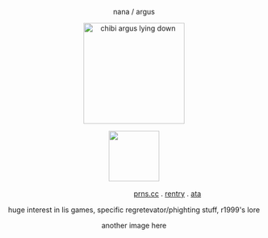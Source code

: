 <p align="center">
nana  /  argus
</p> 
<p align="center">
    <img width="200" src="https://github.com/user-attachments/assets/63f4335f-33f7-4e65-a85a-a427868a7bca" alt="chibi argus lying down">
</p>
<p align="center">
    <img width="100" src="https://komarev.com/ghpvc/?username=wolfbrothers"
        </p>
    
ㅤ ㅤㅤㅤ ㅤㅤㅤㅤㅤㅤㅤ ㅤㅤㅤ ㅤ  ㅤㅤㅤ[prns.cc](https://pronouns.cc/@argus) . [rentry](https://rentry.co/rockstars) . [ata](https://wolfbrothers.atabook.org/)

<p align="center">
huge interest in lis games, specific
    regretevator/phighting stuff, r1999's lore 
</p>

<p align="center">
another image here
